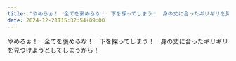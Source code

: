 ```yaml
---
title: "やめろぉ！　全てを褒めるな！　下を探ってしまう！　身の丈に合ったギリギリを見つけようとしてしまうから！"
date: 2024-12-21T15:32:54+09:00
---
```

やめろぉ！　全てを褒めるな！　下を探ってしまう！　身の丈に合ったギリギリを見つけようとしてしまうから！　
